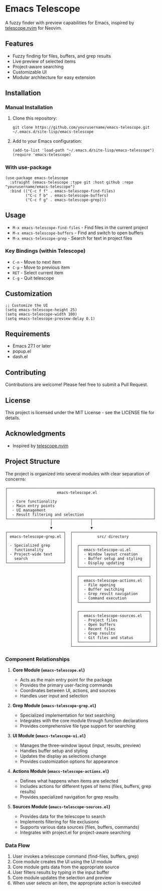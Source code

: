 # Emacs Telescope

A fuzzy finder with preview capabilities for Emacs, inspired by [telescope.nvim](https://github.com/nvim-telescope/telescope.nvim) for Neovim.

## Features

- Fuzzy finding for files, buffers, and grep results
- Live preview of selected items
- Project-aware searching
- Customizable UI
- Modular architecture for easy extension

## Installation

### Manual Installation

1. Clone this repository:
   ```
   git clone https://github.com/yourusername/emacs-telescope.git ~/.emacs.d/site-lisp/emacs-telescope
   ```

2. Add to your Emacs configuration:
   ```elisp
   (add-to-list 'load-path "~/.emacs.d/site-lisp/emacs-telescope")
   (require 'emacs-telescope)
   ```

### With use-package

```elisp
(use-package emacs-telescope
  :straight (emacs-telescope :type git :host github :repo "yourusername/emacs-telescope")
  :bind (("C-c f f" . emacs-telescope-find-files)
         ("C-c f b" . emacs-telescope-buffers)
         ("C-c f g" . emacs-telescope-grep)))
```

## Usage

- `M-x emacs-telescope-find-files` - Find files in the current project
- `M-x emacs-telescope-buffers` - Find and switch to open buffers
- `M-x emacs-telescope-grep` - Search for text in project files

### Key Bindings (within Telescope)

- `C-n` - Move to next item
- `C-p` - Move to previous item
- `RET` - Select current item
- `C-g` - Quit telescope

## Customization

```elisp
;; Customize the UI
(setq emacs-telescope-height 25)
(setq emacs-telescope-width 100)
(setq emacs-telescope-preview-delay 0.1)
```

## Requirements

- Emacs 27.1 or later
- popup.el
- dash.el

## Contributing

Contributions are welcome! Please feel free to submit a Pull Request.

## License

This project is licensed under the MIT License - see the LICENSE file for details.

## Acknowledgments

- Inspired by [telescope.nvim](https://github.com/nvim-telescope/telescope.nvim)
## Project Structure

The project is organized into several modules with clear separation of concerns:

```
┌─────────────────────────────────────────────────────────────────┐
│                      emacs-telescope.el                         │
│                                                                 │
│  - Core functionality                                           │
│  - Main entry points                                            │
│  - UI management                                                │
│  - Result filtering and selection                               │
└───────────────────┬─────────────────┬───────────────────────────┘
                    │                 │
                    ▼                 ▼
┌─────────────────────────┐  ┌─────────────────────────────────────┐
│ emacs-telescope-grep.el │  │           src/ directory            │
│                         │  │                                     │
│ - Specialized grep      │  │  ┌───────────────────────────────┐  │
│   functionality         │  │  │  emacs-telescope-ui.el        │  │
│ - Project-wide text     │  │  │  - Window layout creation     │  │
│   search                │  │  │  - Buffer setup and styling   │  │
└─────────────────────────┘  │  │  - Display updating           │  │
                             │  └───────────────────────────────┘  │
                             │                                     │
                             │  ┌───────────────────────────────┐  │
                             │  │  emacs-telescope-actions.el   │  │
                             │  │  - File opening               │  │
                             │  │  - Buffer switching           │  │
                             │  │  - Grep result navigation     │  │
                             │  │  - Command execution          │  │
                             │  └───────────────────────────────┘  │
                             │                                     │
                             │  ┌───────────────────────────────┐  │
                             │  │  emacs-telescope-sources.el   │  │
                             │  │  - Project files              │  │
                             │  │  - Open buffers               │  │
                             │  │  - Recent files               │  │
                             │  │  - Grep results               │  │
                             │  │  - Git files and status       │  │
                             │  └───────────────────────────────┘  │
                             └─────────────────────────────────────┘
```

### Component Relationships

1. **Core Module (`emacs-telescope.el`)**
   - Acts as the main entry point for the package
   - Provides the primary user-facing commands
   - Coordinates between UI, actions, and sources
   - Handles user input and selection

2. **Grep Module (`emacs-telescope-grep.el`)**
   - Specialized implementation for text searching
   - Integrates with the core module through function declarations
   - Provides comprehensive file type support for searching

3. **UI Module (`emacs-telescope-ui.el`)**
   - Manages the three-window layout (input, results, preview)
   - Handles buffer setup and styling
   - Updates the display as selections change
   - Provides customization options for appearance

4. **Actions Module (`emacs-telescope-actions.el`)**
   - Defines what happens when items are selected
   - Includes actions for different types of items (files, buffers, grep results)
   - Provides specialized navigation for grep results

5. **Sources Module (`emacs-telescope-sources.el`)**
   - Provides data for the telescope to search
   - Implements filtering for file exclusions
   - Supports various data sources (files, buffers, commands)
   - Integrates with project.el for project-aware searching

### Data Flow

1. User invokes a telescope command (find-files, buffers, grep)
2. Core module creates the UI using the UI module
3. Core module gets data from the appropriate source
4. User filters results by typing in the input buffer
5. Core module updates the selection and preview
6. When user selects an item, the appropriate action is executed
